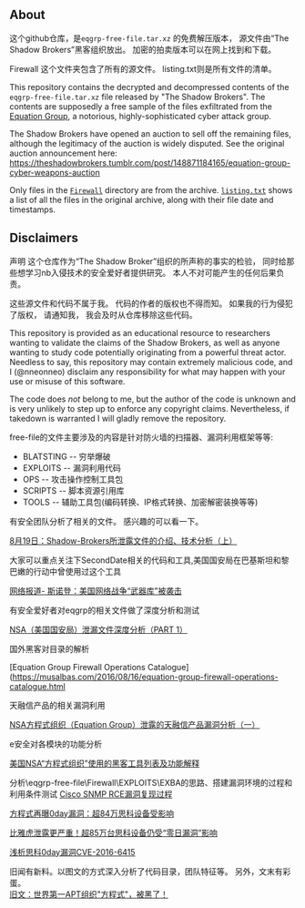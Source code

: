 

## About
这个github仓库，是`eqgrp-free-file.tar.xz` 的免费解压版本， 源文件由“The Shadow Brokers”黑客组织放出。 加密的拍卖版本可以在网上找到和下载。 

Firewall 这个文件夹包含了所有的源文件。 listing.txt则是所有文件的清单。  

This repository contains the decrypted and decompressed contents of the `eqgrp-free-file.tar.xz` file released by "The Shadow Brokers". The contents are supposedly a free sample of the files exfiltrated from the [Equation Group](https://en.wikipedia.org/wiki/Equation_Group), a notorious, highly-sophisticated cyber attack group.

The Shadow Brokers have opened an auction to sell off the remaining files, although the legitimacy of the auction is widely disputed. See the original auction announcement here: https://theshadowbrokers.tumblr.com/post/148871184165/equation-group-cyber-weapons-auction

Only files in the [`Firewall`](Firewall) directory are from the archive. [`listing.txt`](listing.txt) shows a list of all the files in the original archive, along with their file date and timestamps.

## Disclaimers
声明
这个仓库作为“The Shadow Broker”组织的所声称的事实的检验， 同时给那些想学习nb入侵技术的安全爱好者提供研究。 本人不对可能产生的任何后果负责。 

这些源文件和代码不属于我。 代码的作者的版权也不得而知。 如果我的行为侵犯了版权， 请通知我， 我会及时从仓库移除这些代码。 

This repository is provided as an educational resource to researchers wanting to validate the claims of the Shadow Brokers, as well as anyone wanting to study code potentially originating from a powerful threat actor. Needless to say, this repository may contain extremely malicious code, and I (@nneonneo) disclaim any responsibility for what may happen with your use or misuse of this software.

The code does *not* belong to me, but the author of the code is unknown and is very unlikely to step up to enforce any copyright claims. Nevertheless, if takedown is warranted I will gladly remove the repository.


free-file的文件主要涉及的内容是针对防火墙的扫描器、漏洞利用框架等等:
- BLATSTING -- 穷举爆破
- EXPLOITS -- 漏洞利用代码
- OPS -- 攻击操作控制工具包
- SCRIPTS -- 脚本资源引用库
- TOOLS -- 辅助工具包(编码转换、IP格式转换、加密解密装换等等)

有安全团队分析了相关的文件。 感兴趣的可以看一下。 

[8月19日：Shadow-Brokers所泄露文件的介绍、技术分析（上）](http://bobao.360.cn/learning/detail/2970.html)

大家可以重点关注下SecondDate相关的代码和工具,美国国安局在巴基斯坦和黎巴嫩的行动中曾使用过这个工具

[网络报道- 斯诺登：美国网络战争“武器库”被袭击](http://www.ithome.com/html/it/251065.htm)

有安全爱好者对eqgrp的相关文件做了深度分析和测试

[NSA（美国国安局）泄漏文件深度分析（PART 1）](http://www.freebuf.com/news/topnews/112447.html)

国外黑客对目录的解析

[Equation Group Firewall Operations Catalogue](https://musalbas.com/2016/08/16/equation-group-firewall-operations-catalogue.html

天融信产品的相关漏洞利用

[NSA方程式组织（Equation Group）泄露的天融信产品漏洞分析（一）](http://www.freebuf.com/articles/system/112482.html)

e安全对各模块的功能分析

[美国NSA“方程式组织”使用的黑客工具列表及功能解释](http://www.easyaq.org/info/infoLink/970229833.shtml)

分析\eqgrp-free-file\Firewall\EXPLOITS\EXBA的思路、搭建漏洞环境的过程和利用条件测试
[Cisco SNMP RCE漏洞复现过程](http://www.freebuf.com/vuls/112589.html?utm_source=tuicool&utm_medium=referral)

[方程式再曝0day漏洞：超84万思科设备受影响](http://www.freebuf.com/news/115118.html)

[比雅虎泄露更严重！超85万台思科设备仍受“零日漏洞”影响](http://www.leiphone.com/news/201609/chDy5qrgXHxZrWXK.html)

[浅析思科0day漏洞CVE-2016-6415](http://www.freebuf.com/vuls/115207.html)

旧闻有新料。以图文的方式深入分析了代码目录，团队特征等。 另外，文末有彩蛋。  
[旧文：世界第一APT组织"方程式"，被黑了！](https://zhuanlan.zhihu.com/p/22817242)


